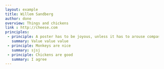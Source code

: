 ```yaml
---
layout: example
title: Willem Sandberg
author: done
overview: Things and chickens
link : http://cheese.com
principles:
 - principle: A poster has to be joyous, unless it has to arouse compassion.
   summary: Value value value
 - principle: Monkeys are nice
   summary: sjsj
 - principle: Chickens are good
   summary: I agree
---
```



<!-- comic:

    rows:
        - row:
          panels:
              - panel:
                s-colsize: 6
                l-colsize: 4
                m-colsize: 4
                image: "01"
                title: Title of image
                alt: Eyes in a dark space look left
              - panel: -->

